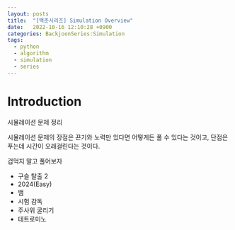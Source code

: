 ```yaml
---
layout: posts
title:  "[백준시리즈] Simulation Overview"
date:   2022-10-16 12:10:28 +0900
categories: BackjoonSeries:Simulation
tags:
  - python
  - algorithm
  - simulation
  - series
---
```


# Introduction

시뮬레이션 문제 정리

시뮬레이션 문제의 장점은 끈기와 노력만 있다면 어떻게든 풀 수 있다는 것이고, 단점은 푸는데 시간이 오래걸린다는 것이다.

겁먹지 말고 풀어보자

* 구슬 탈출 2
* 2024(Easy)
* 뱀
* 시험 감독
* 주사위 굴리기
* 테트로미노
